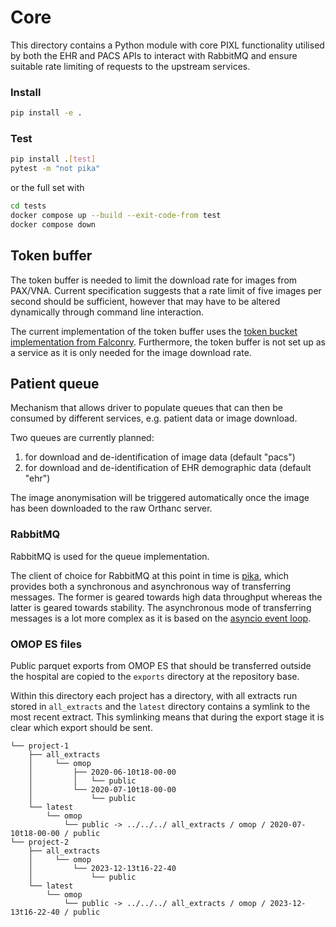 # Core

This directory contains a Python module with core PIXL functionality utilised by both the EHR and PACS APIs to
interact with RabbitMQ and ensure suitable rate limiting of requests to the upstream services.

### Install
```bash
pip install -e .
```

### Test

```bash
pip install .[test]
pytest -m "not pika"
```
or the full set with
```bash
cd tests
docker compose up --build --exit-code-from test
docker compose down
```

## Token buffer

The token buffer is needed to limit the download rate for images from PAX/VNA. Current specification suggests that a 
rate limit of five images per second should be sufficient, however that may have to be altered dynamically through 
command line interaction. 

The current implementation of the token buffer uses the 
[token bucket implementation from Falconry](https://github.com/falconry/token-bucket/). Furthermore, the token buffer is
not set up as a service as it is only needed for the image download rate. 


## Patient queue

Mechanism that allows driver to populate queues that can then be consumed by different services, e.g. patient data
or image download.

Two queues are currently planned: 
1. for download and de-identification of image data (default "pacs")
2. for download and de-identification of EHR demographic data (default "ehr")

The image anonymisation will be triggered automatically once the image has been downloaded to the raw Orthanc server.

### RabbitMQ

RabbitMQ is used for the queue implementation. 

The client of choice for RabbitMQ at this point in time is [pika](https://pika.readthedocs.io/en/stable/), which provides both a synchronous and 
asynchronous way of transferring messages. The former is geared towards high data throughput whereas the latter is geared towards stability. 
The asynchronous mode of transferring messages is a lot more complex as it is based on the 
[asyncio event loop](https://docs.python.org/3/library/asyncio-eventloop.html).


### OMOP ES files

Public parquet exports from OMOP ES that should be transferred outside the hospital are copied to the `exports` directory at the repository base.

Within this directory each project has a directory, with all extracts run stored in `all_extracts` and the `latest` directory
contains a symlink to the most recent extract. This symlinking means that during the export stage it is clear which export should be sent.

```
└── project-1
    ├── all_extracts
    │     └── omop
    │         ├── 2020-06-10t18-00-00
    │         │   └── public
    │         └── 2020-07-10t18-00-00
    │             └── public
    └── latest
        └── omop
            └── public -> ../../../ all_extracts / omop / 2020-07-10t18-00-00 / public
└── project-2
    ├── all_extracts
    │     └── omop
    │         └── 2023-12-13t16-22-40
    │             └── public
    └── latest
        └── omop
            └── public -> ../../../ all_extracts / omop / 2023-12-13t16-22-40 / public
```